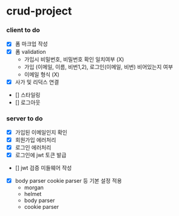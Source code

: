 # crud-project

### client to do

- [x] 폼 마크업 작성
- [x] 폼 validation
  - 가입시 비밀번호, 비밀번호 확인 일치여부 (X)
  - 가입 (이메일, 이름, 비번1,2), 로그인(이메일, 비번) 비어있는지 여부
  - 이메일 형식 (X)
- [x] 사가 및 리덕스 연결
- [] 스타일링
- [] 로그아웃

### server to do

- [x] 가입된 이메일인지 확인
- [x] 회원가입 에러처리
- [x] 로그인 에러처리
- [x] 로그인에 jwt 토큰 발급
- [] jwt 검증 미들웨어 작성
- [x] body parser cookie parser 등 기본 설정 적용
  - morgan
  - helmet
  - body parser
  - cookie parser
